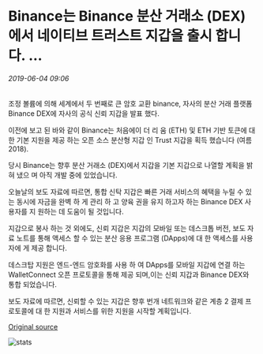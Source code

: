 # Binance는 Binance 분산 거래소 (DEX)에서 네이티브 트러스트 지갑을 출시 합니다. ...

###### 2019-06-04 09:06

조정 볼륨에 의해 세계에서 두 번째로 큰 암호 교환 binance, 자사의 분산 거래 플랫폼 Binance DEX에 자사의 공식 신뢰 지갑을 발표 했다.

이전에 보고 된 바와 같이 Binance는 처음에이 더 리 움 (ETH) 및 ETH 기반 토큰에 대 한 기본 지원을 제공 하는 오픈 소스 분산형 지갑 인 Trust 지갑을 획득 했습니다 (여름 2018).

당시 Binance는 향후 분산 거래소 (DEX)에서 지갑을 기본 지갑으로 나열할 계획을 밝혀 냈으 며 아직 개발 중에 있었습니다.

오늘날의 보도 자료에 따르면, 통합 신탁 지갑은 빠른 거래 서비스의 혜택을 누릴 수 있는 동시에 자금을 완벽 하 게 관리 하 고 양육 권을 유지 하고자 하는 Binance DEX 사용자를 지 원하는 데 도움이 될 것입니다.

지갑으로 봉사 하는 것 외에도, 신뢰 지갑은 지갑의 모바일 또는 데스크톱 버전, 보도 자료 노트를 통해 액세스 할 수 있는 분산 응용 프로그램 (DApps)에 대 한 액세스를 사용자에 게 제공 합니다.

데스크탑 지원은 엔드-엔드 암호화를 사용 하 여 DApps를 모바일 지갑에 연결 하는 WalletConnect 오픈 프로토콜을 통해 제공 되며,이는 신뢰 지갑과 Binance DEX와 통합 되었습니다.

보도 자료에 따르면, 신뢰할 수 있는 지갑은 향후 번개 네트워크와 같은 계층 2 결제 프로토콜에 대 한 지원과 서비스를 위한 지원을 시작할 계획입니다.

[Original source](https://cointelegraph.com/news/binance-launches-native-trust-wallet-on-binance-decentralized-exchange-dex)

![stats](https://c.statcounter.com/11760860/0/a89fa40b/1/ "stats")